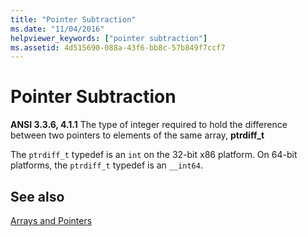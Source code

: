 ```yaml
---
title: "Pointer Subtraction"
ms.date: "11/04/2016"
helpviewer_keywords: ["pointer subtraction"]
ms.assetid: 4d515690-088a-43f6-bb8c-57b849f7ccf7
---
```

# Pointer Subtraction

**ANSI 3.3.6, 4.1.1** The type of integer required to hold the difference between two pointers to elements of the same array, **ptrdiff_t**

The `ptrdiff_t` typedef is an `int` on the 32-bit x86 platform. On 64-bit platforms, the `ptrdiff_t` typedef is an `__int64`.

## See also

[Arrays and Pointers](../c-language/arrays-and-pointers.md)
